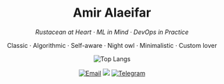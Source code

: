 <h1 align="center">Amir Alaeifar</h1>
<p align="center"><em>Rustacean at Heart · ML in Mind · DevOps in Practice</em></p>

<p align="center">
  Classic · Algorithmic · Self-aware · Night owl · Minimalistic · Custom lover
</p>

<p align="center">
  <img src="https://github-readme-stats.vercel.app/api/top-langs/?username=lyteabovenyte&layout=compact&hide=jupyter%20notebook,html,java" alt="Top Langs">
</p>

<p align="center">
  <a href="mailto:lyteabovenyte@gmail.com"><img src="https://img.shields.io/badge/Email-D14836?style=for-the-badge&logo=gmail&logoColor=white" alt="Email"></a>
  <a href="https://codeforces.com/profile/lyteabovenyte"><img src="https://img.shields.io/badge/Codeforces-yellow?style=for-the-badge&logo=Codeforces&logoColor=black"></a>
  <a href="https://t.me/amiralaeifar"><img src="https://img.shields.io/badge/Telegram-2CA5E0?style=for-the-badge&logo=telegram&logoColor=white" alt="Telegram"></a>
</p>
